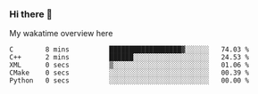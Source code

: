 ### Hi there 👋

<!--
**Jassy930/Jassy930** is a ✨ _special_ ✨ repository because its `README.md` (this file) appears on your GitHub profile.

Here are some ideas to get you started:

- 🔭 I’m currently working on ...
- 🌱 I’m currently learning ...
- 👯 I’m looking to collaborate on ...
- 🤔 I’m looking for help with ...
- 💬 Ask me about ...
- 📫 How to reach me: ...
- 😄 Pronouns: ...
- ⚡ Fun fact: ...
-->

My wakatime overview here
<!--START_SECTION:waka-->
```text
C        8 mins          ██████████████████▓░░░░░░   74.03 % 
C++      2 mins          ██████░░░░░░░░░░░░░░░░░░░   24.53 % 
XML      0 secs          ▒░░░░░░░░░░░░░░░░░░░░░░░░   01.06 % 
CMake    0 secs          ░░░░░░░░░░░░░░░░░░░░░░░░░   00.39 % 
Python   0 secs          ░░░░░░░░░░░░░░░░░░░░░░░░░   00.00 % 
```
<!--END_SECTION:waka-->
